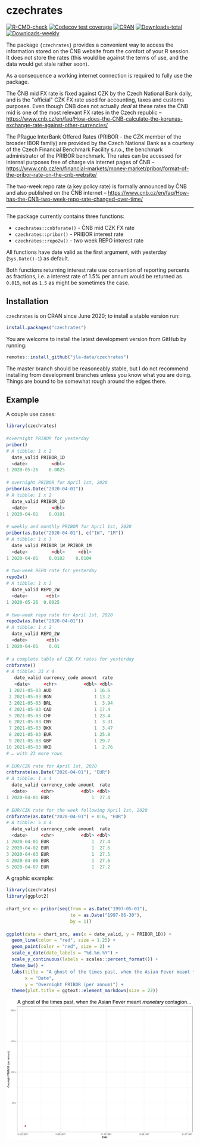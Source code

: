 # czechrates

<!-- badges: start -->

[![R-CMD-check](https://github.com/jla-data/czechrates/workflows/R-CMD-check/badge.svg)](https://github.com/jla-data/czechrates/actions) [![Codecov test coverage](https://codecov.io/gh/jla-data/czechrates/branch/master/graph/badge.svg)](https://codecov.io/gh/jla-data/czechrates?branch=master) [![CRAN](http://www.r-pkg.org/badges/version/czechrates)](https://cran.r-project.org/package=czechrates) [![Downloads-total](http://cranlogs.r-pkg.org/badges/grand-total/czechrates?color=brightgreen)](https://www.r-pkg.org:443/pkg/czechrates) [![Downloads-weekly](http://cranlogs.r-pkg.org/badges/last-week/czechrates?color=brightgreen)](https://www.r-pkg.org:443/pkg/czechrates)

<!-- badges: end -->

The package `{czechrates}` provides a convenient way to access the information stored on the ČNB website from the comfort of your R session. It does not store the rates (this would be against the terms of use, and the data would get stale rather soon).

As a consequence a working internet connection is required to fully use the package.

The ČNB mid FX rate is fixed against CZK by the Czech National Bank daily, and is the "official" CZK FX rate used for accounting, taxes and customs purposes. Even though ČNB does not actually *deal* at these rates the ČNB mid is one of the most relevant FX rates in the Czech republic – <https://www.cnb.cz/en/faq/How-does-the-CNB-calculate-the-korunas-exchange-rate-against-other-currencies/>

The PRague InterBank Offered Rates (PRIBOR - the CZK member of the broader IBOR family) are provided by the Czech National Bank as a courtesy of the Czech Financial Benchmark Facility s.r.o., the benchmark administrator of the PRIBOR benchmark. The rates can be accessed for internal purposes free of charge via internet pages of ČNB – <https://www.cnb.cz/en/financial-markets/money-market/pribor/format-of-the-pribor-rate-on-the-cnb-website/>

The two-week repo rate (a key policy rate) is formally announced by ČNB and also published on the ČNB internet – <https://www.cnb.cz/en/faq/How-has-the-CNB-two-week-repo-rate-changed-over-time/>

<hr>

The package currently contains three functions:

-   `czechrates::cnbfxrate()` - ČNB mid CZK FX rate
-   `czechrates::pribor()` - PRIBOR interest rate
-   `czechrates::repo2w()` - two week REPO interest rate

All functions have date valid as the first argument, with yesterday (`Sys.Date()-1`) as default.

Both functions returning interest rate use convention of reporting percents as fractions, i.e. a interest rate of 1.5% per annum would be returned as `0.015`, not as `1.5` as might be sometimes the case.

## Installation

`czechrates` is on CRAN since June 2020; to install a stable version run:

``` r
install.packages("czechrates")
```

You are welcome to install the latest development version from GitHub by running:

``` r
remotes::install_github("jla-data/czechrates")
```

The master branch should be reasoneably stable, but I do not recommend installing from development branches unless you know what you are doing. Things are bound to be somewhat rough around the edges there.

## Example

A couple use cases:

``` r
library(czechrates)

#overnight PRIBOR for yesterday
pribor()  
# A tibble: 1 x 2
  date_valid PRIBOR_1D
  <date>         <dbl>
1 2020-05-26    0.0025

# overnight PRIBOR for April 1st, 2020
pribor(as.Date("2020-04-01")) 
# A tibble: 1 x 2
  date_valid PRIBOR_1D
  <date>         <dbl>
1 2020-04-01    0.0101

# weekly and monthly PRIBOR for April 1st, 2020
pribor(as.Date("2020-04-01"), c("1W", "1M")) 
# A tibble: 1 x 3
  date_valid PRIBOR_1W PRIBOR_1M
  <date>         <dbl>     <dbl>
1 2020-04-01    0.0102    0.0104

# two-week REPO rate for yesterday
repo2w() 
# A tibble: 1 x 2
  date_valid REPO_2W
  <date>       <dbl>
1 2020-05-26  0.0025

# two-week repo rate for April 1st, 2020
repo2w(as.Date("2020-04-01")) 
# A tibble: 1 x 2
  date_valid REPO_2W
  <date>       <dbl>
1 2020-04-01    0.01

# a complete table of CZK FX rates for yesterday
cnbfxrate()
# A tibble: 33 x 4
   date_valid currency_code amount  rate
   <date>     <chr>          <dbl> <dbl>
 1 2021-05-03 AUD                1 16.6 
 2 2021-05-03 BGN                1 13.2 
 3 2021-05-03 BRL                1  3.94
 4 2021-05-03 CAD                1 17.4 
 5 2021-05-03 CHF                1 23.4 
 6 2021-05-03 CNY                1  3.31
 7 2021-05-03 DKK                1  3.47
 8 2021-05-03 EUR                1 25.8 
 9 2021-05-03 GBP                1 29.7 
10 2021-05-03 HKD                1  2.76
# … with 23 more rows

# EUR/CZK rate for April 1st, 2020
cnbfxrate(as.Date("2020-04-01"), "EUR") 
# A tibble: 1 x 4
  date_valid currency_code amount  rate
  <date>     <chr>          <dbl> <dbl>
1 2020-04-01 EUR                1  27.4

# EUR/CZK rate for the week following April 1st, 2020
cnbfxrate(as.Date("2020-04-01") + 0:6, "EUR") 
# A tibble: 5 x 4
  date_valid currency_code amount  rate
  <date>     <chr>          <dbl> <dbl>
1 2020-04-01 EUR                1  27.4
2 2020-04-02 EUR                1  27.6
3 2020-04-03 EUR                1  27.5
4 2020-04-06 EUR                1  27.6
5 2020-04-07 EUR                1  27.2
```

A graphic example:

``` r
library(czechrates)
library(ggplot2)

chart_src <- pribor(seq(from = as.Date("1997-05-01"), 
                        to = as.Date("1997-06-30"),
                        by = 1))

ggplot(data = chart_src, aes(x = date_valid, y = PRIBOR_1D)) +
  geom_line(color = "red", size = 1.25) +
  geom_point(color = "red", size = 2) +
  scale_x_date(date_labels = "%d.%m.%Y") +
  scale_y_continuous(labels = scales::percent_format()) +
  theme_bw() +
  labs(title = "A ghost of the times past, when the Asian Fever meant *monetary* contagion...",
       x = "Date",
       y = "Overnight PRIBOR (per annum)") +
  theme(plot.title = ggtext::element_markdown(size = 22))
```

<p align="center">
  <img src="https://github.com/jla-data/czechrates/blob/master/img/asian_fever.gif?raw=true" alt="Asian Fever, version 1997"/>
</p>

